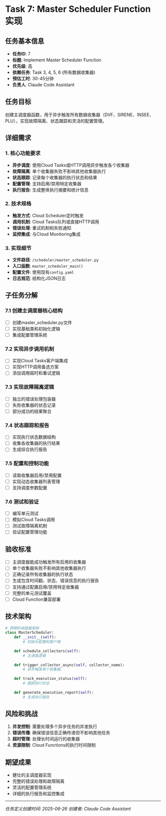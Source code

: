 # Task 7: Master Scheduler Function 实现

## 任务基本信息
- **任务ID**: 7
- **标题**: Implement Master Scheduler Function
- **优先级**: 高
- **依赖任务**: Task 3, 4, 5, 6 (所有数据收集器)
- **预估工时**: 30-45分钟
- **负责人**: Claude Code Assistant

## 任务目标
创建主调度器函数，用于异步触发所有数据收集器（DVF、SIRENE、INSEE、PLU），实现故障隔离、状态跟踪和灵活的配置管理。

## 详细需求

### 1. 核心功能要求
- **异步调度**: 使用Cloud Tasks或HTTP调用异步触发各个收集器
- **故障隔离**: 单个收集器失败不影响其他收集器执行
- **状态跟踪**: 记录每个收集器的执行状态和结果
- **配置管理**: 支持启用/禁用特定收集器
- **执行报告**: 生成整体执行摘要和统计信息

### 2. 技术规格
- **触发方式**: Cloud Scheduler定时触发
- **调用机制**: Cloud Tasks队列或直接HTTP调用
- **错误处理**: 重试机制和失败通知
- **监控集成**: 与Cloud Monitoring集成

### 3. 实现细节
- **文件路径**: `/scheduler/master_scheduler.py`
- **入口函数**: `master_scheduler_main()`
- **配置文件**: 使用现有`config.yaml`
- **日志规范**: 结构化JSON日志

## 子任务分解

### 7.1 创建主调度器核心结构
- [ ] 创建master_scheduler.py文件
- [ ] 实现基础类和初始化逻辑
- [ ] 集成配置管理系统

### 7.2 实现异步调用机制
- [ ] 实现Cloud Tasks客户端集成
- [ ] 实现HTTP调用备选方案
- [ ] 添加调用超时和重试逻辑

### 7.3 实现故障隔离逻辑
- [ ] 独立的错误处理包装器
- [ ] 失败收集器的状态记录
- [ ] 部分成功的结果聚合

### 7.4 状态跟踪和报告
- [ ] 实现执行状态数据结构
- [ ] 收集各收集器的执行结果
- [ ] 生成综合执行报告

### 7.5 配置和控制功能
- [ ] 读取收集器启用/禁用配置
- [ ] 实现动态收集器列表管理
- [ ] 支持调度参数配置

### 7.6 测试和验证
- [ ] 编写单元测试
- [ ] 模拟Cloud Tasks调用
- [ ] 测试故障隔离机制
- [ ] 验证配置管理功能

## 验收标准
- [ ] 主调度器能成功触发所有启用的收集器
- [ ] 单个收集器失败不影响其他收集器执行
- [ ] 正确记录所有收集器的执行状态
- [ ] 生成包含时间戳、状态、错误信息的执行报告
- [ ] 支持通过配置启用/禁用特定收集器
- [ ] 完整的单元测试覆盖
- [ ] Cloud Function兼容部署

## 技术架构

```python
# 预期的调度器架构
class MasterScheduler:
    def __init__(self):
        # 初始化配置和客户端
        
    def schedule_collectors(self):
        # 主调度逻辑
        
    def trigger_collector_async(self, collector_name):
        # 异步触发单个收集器
        
    def track_execution_status(self):
        # 跟踪执行状态
        
    def generate_execution_report(self):
        # 生成执行报告
```

## 风险和挑战
1. **并发控制**: 需要处理多个异步任务的并发执行
2. **错误传播**: 确保错误信息正确传递但不影响其他任务
3. **超时管理**: 处理长时间运行的收集器
4. **资源限制**: Cloud Functions的执行时间限制

## 期望成果
- 健壮的主调度器实现
- 完整的错误处理和故障隔离
- 灵活的配置管理系统
- 详细的执行报告和监控集成

---
*任务定义创建时间: 2025-06-26*
*创建者: Claude Code Assistant*